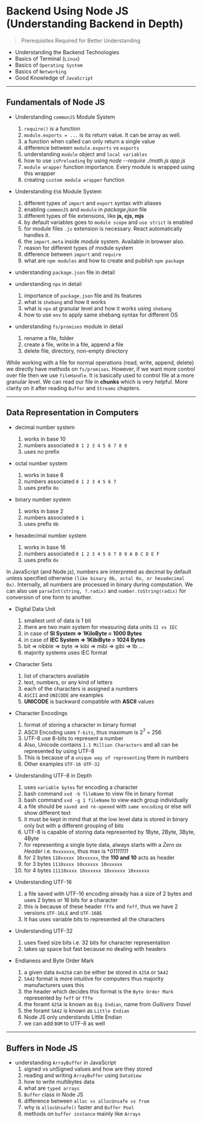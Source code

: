 # Backend Using Node JS (Understanding Backend in Depth)

> Prerequisites Required for Better Understanding

- Understanding the Backend Technologies
- Basics of Terminal (`Linux`)
- Basics of `Operating System`
- Basics of `Networking`
- Good Knowledge of `JavaScript`

---

## Fundamentals of Node JS

- Understanding `commonJS` Module System

  1. `require()` is a function
  2. `module.exports = ...` is its return value. It can be array as well.
  3. a function when called can only return a single value
  4. difference between `module.exports` vs `exports`
  5. understanding `module` object and `local variables`
  6. how to use `isPreloading` by using _node --require ./math.js app.js_
  7. `module wrapper` function importance. Every module is wrapped using this wrapper
  8. creating `custom module wrapper` function

- Understanding `ES6` Module System

  1. different types of `import` and `export` syntax with aliases
  2. enabling `commonJS` and `module` in _package.json_ file
  3. different types of file extensions, like **js, cjs, mjs**
  4. by default variables goes to `module scope` and `use strict` is enabled
  5. for module files `.js` extension is necessary. React automatically handles it.
  6. the `import.meta` inside _module_ system. Available in browser also.
  7. reason for different types of module system
  8. difference between `import` and `require`
  9. what are `npm modules` and how to create and publish `npm package`

- understanding `package.json` file in detail

- understanding `npx` in detail

  1. importance of `package.json` file and its features
  2. what is `shebang` and how it works
  3. what is `npx` at granular level and how it works using `shebang`
  4. how to use `env` to apply same shebang syntax for different OS

- understanding `fs/promises` module in detail
  1. rename a file, folder
  2. create a file, write in a file, append a file
  3. delete file, directory, non-empty directory

While working with a file for normal operations (read, write, append, delete) we directly have methods on `fs/promises`. However, if we want more control over file then we use `fileHandle`. It is basically used to control file at a more granular level. We can read our file in **chunks** which is very helpful. More clarity on it after reading `Buffer` and `Streams` chapters.

---

## Data Representation in Computers

- decimal number system

  1. works in base 10
  2. numbers associated `0 1 2 3 4 5 6 7 8 9`
  3. uses no prefix

- octal number system

  1. works in base 8
  2. numbers associated `0 1 2 3 4 5 6 7`
  3. uses prefix `0o`

- binary number system

  1. works in base 2
  2. numbers associated `0 1`
  3. uses prefix `0b`

- hexadecimal number system
  1. works in base 16
  2. numbers associated `0 1 2 3 4 5 6 7 8 9 A B C D E F`
  3. uses prefix `0x`

In JavaScript (and Node.js), numbers are interpreted as decimal by default unless specified otherwise `(like binary 0b, octal 0o, or hexadecimal 0x)`. Internally, all numbers are processed in binary during computation. We can also use `parseInt(string, ?.radix)` and `number.toString(radix)` for conversion of one form to another.

- Digital Data Unit

  1. smallest unit of data is 1 bit
  2. there are two main system for measuring data units `SI vs IEC`
  3. in case of **SI System => 1KiloByte = 1000 Bytes**
  4. in case of **IEC System => 1KibiByte = 1024 Bytes**
  5. bit => nibble => byte => kibi => mibi => gibi => tb ...
  6. majority systems uses IEC format

- Character Sets

  1. list of characters available
  2. text, numbers, or any kind of letters
  3. each of the characters is assigned a numbers
  4. `ASCII` and `UNICODE` are examples
  5. **UNICODE** is backward compatible with **ASCII** values

- Character Encodings

  1. format of storing a character in binary format
  2. ASCII Encoding uses `7-bits`, thus maximum is 2<sup>7</sup> = 256
  3. UTF-8 use 8-bits to represent a number
  4. Also, Unicode contains `1.1 Million Characters` and all can be represented by using UTF-8
  5. This is because of a `unique way of representing` them in numbers
  6. Other examples `UTF-16 UTF-32`

- Understanding UTF-8 in Depth

  1. uses `variable bytes` for encoding a character
  2. bash command `xxd -b fileName` to view file in binary format
  3. bash command `xxd -g 1 fileName` to view each group individually
  4. a file should be `saved and re-opened` with `same encoding` or else will show different text
  5. it must be kept in mind that at the low level data is stored in binary only but with a different grouping of bits
  6. UTF-8 is capable of storing data represented by 1Byte, 2Byte, 3Byte, 4Byte
  7. for representing a single byte data, always starts with a _Zero as Header_ i.e. `0xxxxxxx`, thus max is \*_01111111_
  8. for 2 bytes `110xxxxx 10xxxxxx`, the **110 and 10** acts as header
  9. for 3 bytes `1110xxxx 10xxxxxx 10xxxxxx`
  10. for 4 bytes `11110xxxx 10xxxxxx 10xxxxxx 10xxxxxx`

- Understanding UTF-16

  1. a file saved with UTF-16 encoding already has a size of 2 bytes and uses 2 bytes or 16 bits for a character
  2. this is because of these header `fffe` and `feff`, thus we have 2 versions `UTF-16LE` and `UTF-16BE`
  3. It has uses variable bits to represented all the characters

- Understanding UTF-32

  1. uses fixed size bits i.e. 32 bits for character representation
  2. takes up space but fast because no dealing with headers

- Endianess and Byte Order Mark
  1. a given data `0x425A` can be either be stored in `425A` or `5A42`
  2. `5A42` format is more intuitive for computers thus majority manufacturers uses this
  3. the header which decides this format is the `Byte Order Mark` represented by `feff` or `fffe`
  4. the foramt `425A` is known as `Big Endian`, name from _Gullivers Travel_
  5. the foramt `5A42` is known as `Little Endian`
  6. Node JS only understands Little Endian
  7. we can add `BOM` to UTF-8 as well

---

## Buffers in Node JS

- understanding `ArrayBuffer` in JavaScript
  1. signed vs unSigned values and how are they stored
  2. reading and writing `ArrayBuffer` using `DataView`
  3. how to write multibytes data
  4. what are `typed arrays`
  5. `Buffer` class in Node JS
  6. difference between `alloc vs allocUnsafe vs from`
  7. why is `allocUnsafe()` faster and `Buffer Pool`
  8. methods on `buffer instance` mainly like `Arrays`

